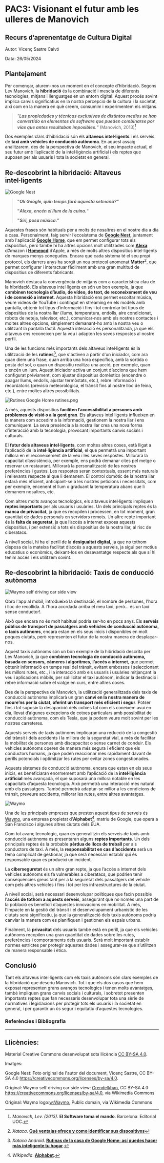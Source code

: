 # PAC3: Visionant el futur amb les ulleres de Manovich

## Recurs d’aprenentatge de Cultura Digital

Autor: Vicenç Sastre Calvó

Data: 26/05/2024




## Plantejament

Per començar, aturem-nos un moment en el concepte d’hibridació. Segons Lev Manovich, la **hibridació** és la combinació i mescla de diferents tecnologies, mitjans i llenguatges en un entorn digital. Aquest procés sovint implica canvis significatius en la nostra percepció de la cultura i la societat, així com en la manera en què creem, consumim i experimentem els mitjans.

> *"**Las propiedades y técnicas exclusivas de distintos medios se han convertido en elementos de software que pueden combinarse por vías que antes resultaban imposibles.**"* (Manovich, 2013)[^1]

Dos exemples clars d’hibridació són els **altaveus intel·ligents** i els serveis de **taxi amb vehicles de conducció autònoma**. En aquest assaig analitzarem, des de la perspectiva de Manovich, el seu impacte actual, el seu futur amb l’aplicació de la intel·ligència artificial i els reptes que suposen per als usuaris i tota la societat en general.

## Re-descobrint la hibridació: Altaveus intel·ligents

![Google Nest](20240526_154315.jpg) 

>**"*Ok Google, quin temps farà aquesta setmana?*"**
>
>**"*Alexa, encén el llum de la cuina.*"**
>
>**"*Siri, posa música.*"**

Aquestes frases són habituals per a molts de nosaltres en el nostre dia a dia a casa. Personalment, faig servir l’ecosistema de [**Google Nest**](https://store.google.com/es/product/nest_hub_2nd_gen?hl=es), juntament amb l'aplicació [**Google Home**](https://home.google.com/intl/es_es/welcome/), que em permet configurar tots els dispositius, però també hi ha altres opcions molt utilitzades com [**Alexa**](https://www.amazon.es/b?ie=UTF8&node=15823644031) d’Amazon i [**Homepod**](https://www.apple.com/es/homepod/) d’Apple, a més de molts altres dispositius intel·ligents de marques menys conegudes. Encara que cada sistema té el seu propi protocol, els darrers anys ha sorgit un nou protocol anomenat **Matter**[^2], que permet configurar i interactuar fàcilment amb una gran multitud de dispositius de diferents fabricants.

Manovich destaca la convergència de mitjans com a característica clau de la hibridació. Els altaveus intel·ligents en són un bon exemple, ja que **combinen tecnologia d’àudio, de vídeo, de text, de reconeixement de veu i de connexió a internet**. Aquesta hibridació ens permet escoltar música, veure vídeos de YouTube i contingut en streaming en els models amb pantalla, obtenir tot tipus d’informació i fins i tot controlar tot tipus de dispositius de la nostra llar (llums, temperatura, endolls, aire condicionat, robots de neteja, televisor, etc.), comunicar-nos amb els nostres contactes i moltes altres opcions, simplement demanant-ho amb la nostra veu o utilitzant la pantalla tàctil. Aquesta interacció és personalitzada, ja que els altaveus ens reconeixen per la veu i adapten les seves respostes al nostre perfil.

Una de les funcions més importants dels altaveus intel·ligents és la utilització de les **rutines**[^3], que s'activen a partir d'un iniciador, com ara quan diem una frase, quan arriba una hora específica, amb la sortida o posta del sol, o quan un dispositiu realitza una acció, per exemple, quan s'encén un llum. Aquest iniciador activa un conjunt d’accions que hem configurat prèviament, com ajustar dispositius domèstics (encendre o apagar llums, endolls, ajustar termòstats, etc.), rebre informació i recordatoris (previsió meteorològica, el trànsit fins al nostre lloc de feina, etc.), entre moltes altres possibilitats.

![Rutines Google Home](rutines.png) rutines.png

A més, aquests dispositius **faciliten l’accessibilitat a persones amb problemes de visió o a la gent gran**. Els altaveus intel·ligents influeixen en la manera com accedim a la informació, gestionem la nostra llar i ens comuniquem. La seva presència a la nostra llar crea una nova forma d’interacció amb la tecnologia, provocant importants canvis socials i culturals.

El **futur dels altaveus intel·ligents**, com moltes altres coses, està lligat a l’aplicació de la **intel·ligència artificial**, el que permetrà una important millora en el reconeixement de la veu i les seves respostes. Millorarà la capacitat d’assistència, per exemple, ens podrà demanar cites pel metge o reservar un restaurant. Millorarà la personalització de les nostres preferències i gustos. Les respostes seran contextuals, essent més naturals i rellevants respecte al que li demanem. El control domòtic de la nostra llar estarà més eficient, anticipant-se a les nostres peticions i necessitats, com per exemple, encenent el llum o graduant la temperatura abans que li demanem nosaltres, etc.

Com altres molts avanços tecnològics, els altaveus intel·ligents impliquen **reptes importants** per als usuaris i usuàries. Un dels principals reptes és la **manca de privacitat**, ja que es recopilen i processen, en tot moment, gran quantitat de dades personals en servidors remots. Un altre repte important és la **falta de seguretat**, ja que l’accés a internet exposa aquests dispositius, i per extensió a tots els dispositius de la nostra llar, al risc de ciberatacs.

A nivell social, hi ha el perill de la **desigualtat digital**, ja que no tothom disposa de la mateixa facilitat d’accés a aquests serveis, ja sigui per motius educatius o econòmics, deixant-los en desavantatge respecte als que sí hi tenim accés i els utilitzem sovint.

## Re-descobrint la hibridació: Taxis de conducció autònoma

![Waymo self driving car side view](https://upload.wikimedia.org/wikipedia/commons/1/1a/Waymo_self-driving_car_side_view.gk.jpg)

Obro l'app al mòbil, introdueixo la destinació, el nombre de persones, l'hora i lloc de recollida. A l'hora acordada arriba el meu taxi, però... és un taxi sense conductor!.

Això que encara no és molt habitual podria ser-ho en pocs anys. Els **serveis públics de transport de passatgers amb vehicles de conducció autònoma, o taxis autònoms**, encara estan en els seus inicis i disponibles en molt poques ciutats, però representen el futur de la nostra manera de desplaçar-nos.

Aquest taxis autònoms són un bon exemple de la hibridació descrita per Lev Manovich, ja que **combinen tecnologia de conducció autònoma, basada en sensors, càmeres i algoritmes, l’accés a internet**, que permet obtenir informació en temps real del trànsit, evitant embossos i seleccionant les millors rutes, etc., i la interacció amb els usuaris i usuàries mitjançant la veu i aplicacions mòbils, per sol·licitar el taxi autònom, indicar la destinació i rebre informació sobre el viatge en curs, entre altres coses.

Des de la perspectiva de Manovich, la utilització generalitzada dels taxis de conducció autònoma implicarà un gran **canvi en la nostra manera de moure’ns per la ciutat, oferint un transport més eficient i segur**. Potser fins i tot suposin la desaparició dels cotxes tal com els coneixem avui en dia, llevat d’algunes excepcions de cotxes particulars amb possibilitat de conducció autònoma, com els Tesla, que ja podem veure molt sovint per les nostres carreteres.

Aquests serveis de taxis autònoms implicaran una reducció de la congestió del trànsit i dels accidents i la millora de la seguretat vial, a més de facilitar la mobilitat de persones amb discapacitat o sense carnet de conduir. Els vehicles autònoms operen de manera més segura i eficient que els conductors humans, ja que poden reaccionar més ràpidament davant de perills potencials i optimitzar les rutes per evitar zones congestionades.

Aquests sistemes de conducció autònoma, encara que estan en els seus inicis, es beneficiaran enormement amb l’aplicació de la **intel·ligència artificial** més avançada, el que suposarà una millora notable en les capacitats d’aquesta tecnologia. Això permetrà una interacció més natural amb els passatgers. També permetrà adaptar-se millor a les condicions de trànsit, preveure accidents, millorar les rutes, entre altres avantatges.

![Waymo](https://upload.wikimedia.org/wikipedia/commons/9/9f/Waymo_logo.svg)

Una de les principals empreses que presten aquest tipus de serveis és [Waymo](https://waymo.com/intl/es/), una empresa propietat d’**Alphabet**[^4], matriu de Google, que opera a San Francisco i algunes altres ciutats dels EUA.

Com tot avanç tecnològic, quan es generalitzin els serveis de taxis amb conducció autònoma es presentaran alguns **reptes importants**. Un dels principals reptes és la probable **pèrdua de llocs de treball** per als conductors de taxi. A més, la **responsabilitat en cas d’accidents** serà un tema complicat de gestionar, ja que serà necessari establir qui és responsable quan es produeixi un incident.

La **ciberseguretat** és un altre gran repte, ja que l’accés a internet dels vehicles autònoms els fa vulnerables a ciberatacs, que podrien tenir conseqüències greus tant per a la seguretat dels passatgers del vehicle com pels altres vehicles i fins i tot per les infraestructures de la ciutat.

A nivell social, serà necessari desenvolupar polítiques que facin possible l’**accés de tothom a aquests serveis**, assegurant que no només una part de la població es beneficiï d’aquestes innovacions en mobilitat. A més, l'impacte en la gestió del trànsit i el desenvolupament urbanístic de les ciutats serà significatiu, ja que la generalització dels taxis autònoms podria canviar la manera com es planifiquen i gestionen els espais urbans.

Finalment, la **privacitat** dels usuaris també està en perill, ja que els vehicles autònoms recopilen una gran quantitat de dades sobre les rutes, preferències i comportaments dels usuaris. Serà molt important establir normes estrictes per protegir aquestes dades i assegurar-se que s’utilitzen de manera responsable i ètica.

## Conclusió

Tant els altaveus intel·ligents com els taxis autònoms són clars exemples de la hibridació que descriu Manovich. Tot i que els dos casos que hem exposat representen grans avanços tecnològics i tenen molts avantatges, també impliquen grans canvis socials i culturals, i sobretot presenten importants reptes que fan necessaris desenvolupar tota una sèrie de normatives i legislacions per protegir tots els usuaris i la societat en general, i per garantir un ús segur i equitatiu d’aquestes tecnologies.




### Referències i Bibliografia

[^1]: *Manovich, Lev. (2013)*. **El Software toma el mando**. Barcelona: Editorial UOC. 
[^2]: *Xataca*. [**Qué ventajas ofrece y como identificar sus dispositivos**](https://www.xataka.com/basics/que-matter-que-ventajas-ofrece-como-identificar-sus-dispositivos)
[^3]: *Xataca Android*. [**Rutinas de la casa de Google Home: así puedes hacer más inteligente tu hogar**](https://www.xatakandroid.com/aplicaciones-android/rutinas-casa-google-home-asi-puedes-hacer-inteligente-tu-hogar).
[^4]: *Wikipedia*. [**Alphabet**](https://es.wikipedia.org/wiki/Alphabet).

----

## Llicències: 

Material Creative Commons desenvolupat sota llicència [CC BY-SA 4.0](https://creativecommons.org/licenses/by-sa/4.0/deed.ca). 

Imatges:

Google Nest: Foto original de l'autor del document, Vicenç Sastre, CC BY-SA 4.0 <https://creativecommons.org/licenses/by-sa/4.0>.

Original: Waymo self driving car side view: [Grendelkhan](https://commons.wikimedia.org/wiki/File:Waymo_self-driving_car_side_view.gk.jpg), CC BY-SA 4.0 <https://creativecommons.org/licenses/by-sa/4.0>, via Wikimedia Commons

Original: Waymo logo:[w:Waymo](https://commons.wikimedia.org/wiki/File:Waymo_logo.svg), Public domain, via Wikimedia Commons

